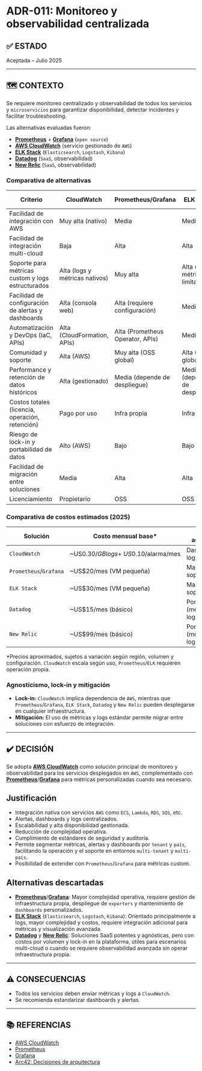 # ADR-011: Monitoreo y observabilidad centralizada

## ✅ ESTADO

Aceptada – Julio 2025

---

## 🗺️ CONTEXTO

Se requiere monitoreo centralizado y observabilidad de todos los servicios y `microservicios` para garantizar disponibilidad, detectar incidentes y facilitar troubleshooting.

Las alternativas evaluadas fueron:

- **[Prometheus](https://prometheus.io/)** + **[Grafana](https://grafana.com/)** (`open source`)
- **[AWS CloudWatch](https://aws.amazon.com/cloudwatch/)** (servicio gestionado de `AWS`)
- **[ELK Stack](https://www.elastic.co/what-is/elk-stack)** (`Elasticsearch`, `Logstash`, `Kibana`)
- **[Datadog](https://www.datadoghq.com/)** (`SaaS`, observabilidad)
- **[New Relic](https://newrelic.com/)** (`SaaS`, observabilidad)

### Comparativa de alternativas

| Criterio                                              | CloudWatch | Prometheus/Grafana | ELK Stack | Datadog | New Relic |
|-------------------------------------------------------|------------|--------------------|-----------|---------|-----------|
| Facilidad de integración con AWS                      | Muy alta (nativo) | Media | Media | Alta | Alta |
| Facilidad de integración multi-cloud                  | Baja | Alta | Alta | Muy alta | Muy alta |
| Soporte para métricas custom y logs estructurados     | Alta (logs y métricas nativos) | Muy alta | Alta (logs, métricas limitadas) | Muy alta | Muy alta |
| Facilidad de configuración de alertas y dashboards    | Alta (consola web) | Alta (requiere configuración) | Media | Muy alta (UI amigable) | Muy alta (UI amigable) |
| Automatización y DevOps (IaC, APIs)                   | Alta (CloudFormation, APIs) | Alta (Prometheus Operator, APIs) | Media | Muy alta | Muy alta |
| Comunidad y soporte                                  | Alta (AWS) | Muy alta (OSS global) | Alta (OSS global) | Muy alta | Muy alta |
| Performance y retención de datos históricos           | Alta (gestionado) | Media (depende de despliegue) | Media (depende de despliegue) | Muy alta | Muy alta |
| Costos totales (licencia, operación, retención)       | Pago por uso | Infra propia | Infra propia | Pago por uso | Pago por uso |
| Riesgo de lock-in y portabilidad de datos             | Alto (AWS) | Bajo | Bajo | Medio | Medio |
| Facilidad de migración entre soluciones               | Media | Alta | Alta | Media | Media |
| Licenciamiento                                        | Propietario | OSS | OSS | SaaS | SaaS |

### Comparativa de costos estimados (2025)

| Solución        | Costo mensual base* | Costos adicionales | Infraestructura propia |
|-----------------|---------------------|--------------------|-----------------------|
| `CloudWatch`      | ~US$0.30/GB logs + ~US$0.10/alarma/mes | Dashboards, logs   | No                    |
| `Prometheus`/`Grafana` | ~US$20/mes (VM pequeña) | Mantenimiento, soporte | Sí                    |
| `ELK Stack`       | ~US$30/mes (VM pequeña) | Mantenimiento, soporte | Sí                    |
| `Datadog`         | ~US$15/mes (básico) | Por uso (métricas, logs) | No                    |
| `New Relic`       | ~US$99/mes (básico) | Por uso (métricas, logs) | No                    |

*Precios aproximados, sujetos a variación según región, volumen y configuración. `CloudWatch` escala según uso, `Prometheus`/`ELK` requieren operación propia.

### Agnosticismo, lock-in y mitigación

- **Lock-in:** `CloudWatch` implica dependencia de `AWS`, mientras que `Prometheus`/`Grafana`, `ELK Stack`, `Datadog` y `New Relic` pueden desplegarse en cualquier infraestructura.
- **Mitigación:** El uso de métricas y logs estándar permite migrar entre soluciones con esfuerzo de integración.

---

## ✔️ DECISIÓN

Se adopta **[AWS CloudWatch](https://aws.amazon.com/cloudwatch/)** como solución principal de monitoreo y observabilidad para los servicios desplegados en `AWS`, complementado con **[Prometheus](https://prometheus.io/)**/**[Grafana](https://grafana.com/)** para métricas personalizadas cuando sea necesario.

## Justificación

- Integración nativa con servicios `AWS` como `ECS`, `Lambda`, `RDS`, `SQS`, etc.
- Alertas, dashboards y logs centralizados.
- Escalabilidad y alta disponibilidad gestionada.
- Reducción de complejidad operativa.
- Cumplimiento de estándares de seguridad y auditoría.
- Permite segmentar métricas, alertas y dashboards por `tenant` y `país`, facilitando la operación y el soporte en entornos `multi-tenant` y `multi-país`.
- Posibilidad de extender con `Prometheus`/`Grafana` para métricas custom.

## Alternativas descartadas

- **[Prometheus](https://prometheus.io/)**/**[Grafana](https://grafana.com/)**: Mayor complejidad operativa, requiere gestión de infraestructura propia, despliegue de `exporters` y mantenimiento de `dashboards` personalizados.
- **[ELK Stack](https://www.elastic.co/what-is/elk-stack)** (`Elasticsearch`, `Logstash`, `Kibana`): Orientado principalmente a logs, mayor complejidad y costos, requiere integración adicional para métricas y visualización avanzada.
- **[Datadog](https://www.datadoghq.com/)** y **[New Relic](https://newrelic.com/)**: Soluciones SaaS potentes y agnósticas, pero con costos por volumen y lock-in en la plataforma, útiles para escenarios multi-cloud o cuando se requiere observabilidad avanzada sin operar infraestructura propia.

---

## ⚠️ CONSECUENCIAS

- Todos los servicios deben enviar métricas y logs a `CloudWatch`.
- Se recomienda estandarizar dashboards y alertas.

---

## 📚 REFERENCIAS

- [AWS CloudWatch](https://aws.amazon.com/cloudwatch/)
- [Prometheus](https://prometheus.io/)
- [Grafana](https://grafana.com/)
- [Arc42: Decisiones de arquitectura](https://arc42.org/decision/)
